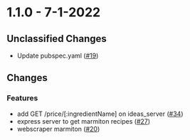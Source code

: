 # 1.1.0 - 7-1-2022

## Unclassified Changes

- Update pubspec.yaml ([#19](https://github.com/timtimjnvr/ideat/issues19))

## Changes

### Features
    
- add GET /price/[:ingredientName] on ideas_server ([#34](https://github.com/timtimjnvr/ideat/issues34))
- express server to get marmiton recipes ([#27](https://github.com/timtimjnvr/ideat/issues27))
- webscraper marmiton ([#20](https://github.com/timtimjnvr/ideat/issues20))



